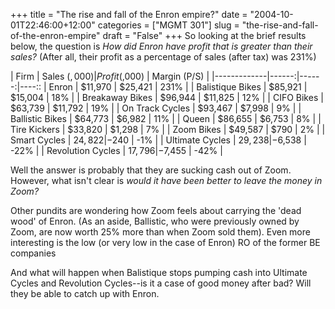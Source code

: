 +++
title = "The rise and fall of the Enron empire?"
date = "2004-10-01T22:46:00+12:00"
categories = ["MGMT 301"]
slug = "the-rise-and-fall-of-the-enron-empire"
draft = "False"
+++
So looking at the brief results below, the question is _How did Enron
have profit that is greater than their sales?_ (After all, their profit
as a percentage of sales (after tax) was 231%)


| Firm | Sales ($,000) | Profit ($,000) | Margin (P/S) |
|-------------|------:|------:|----::
| Enron             | $11,970 | $25,421 | 231% |
| Balistique Bikes  | $85,921 | $15,004 | 18%  |
| Breakaway Bikes   | $96,944 | $11,825 | 12%  | 
| CIFO Bikes        | $63,739 | $11,792 | 19%  |
| On Track Cycles   | $93,467 | $7,998  | 9%   |
| Ballistic Bikes   | $64,773 | $6,982  | 11%  |
| Queen             | $86,655 | $6,753  | 8%   |
| Tire Kickers      | $33,820 | $1,298  | 7%   |
| Zoom Bikes        | $49,587 | $790    | 2%   |
| Smart Cycles      | $24,822 | -$240   | -1%  |
| Ultimate Cycles   | $29,238 | -$6,538 | -22% |
| Revolution Cycles | $17,796 | -$7,455 | -42% |

Well the answer is probably that they are sucking cash out of Zoom.
However, what isn't clear is _would it have been better to leave the
money in Zoom?_

Other pundits are wondering how Zoom feels about carrying the 'dead
wood' of Enron. (As an aside, Ballistic, who were previously owned by
Zoom, are now worth 25% more than when Zoom sold them). Even more
interesting is the low (or very low in the case of Enron) RO of the former BE
companies

And what will happen when Balistique stops pumping cash into
Ultimate Cycles and Revolution Cycles--is it a case of good money
after bad? Will they be able to catch up with Enron.

